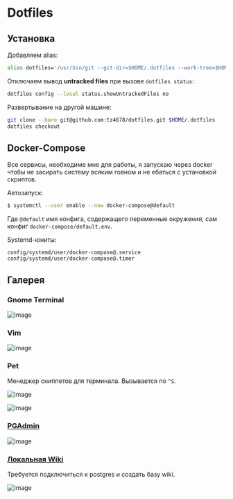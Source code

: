 # Dotfiles

## Установка

Добавляем alias:

```zsh
alias dotfiles='/usr/bin/git --git-dir=$HOME/.dotfiles --work-tree=$HOME'
```

Отключаем вывод **untracked files** при вызове `dotfiles status`:

```zsh
dotfiles config --local status.showUntrackedFiles no
```

Развертывание на другой машине:

```zsh
git clone --bare git@github.com:tz4678/dotfiles.git $HOME/.dotfiles
dotfiles checkout
```

## Docker-Compose

Все сервисы, необходиме мне для работы, я запускаю через docker чтобы не засирать систему всяким говном и не ебаться с установкой скриптов.

Автозапуск:

```zsh
$ systemctl --user enable --now docker-compose@default
```

Где `@default` имя конфига, содержащего переменные окружения, сам конфиг `docker-compose/default.env`.

Systemd-юниты:

```
config/systemd/user/docker-compose@.service
config/systemd/user/docker-compose@.timer
```

## Галерея

### Gnome Terminal

![image](https://user-images.githubusercontent.com/12753171/108596051-98731e00-7393-11eb-94bd-71d655c88149.png)

### Vim

![image](https://user-images.githubusercontent.com/12753171/108596258-e2103880-7394-11eb-9249-bb4a5be9e007.png)

### Pet

Менеджер сниппетов для терминала. Вызывается по `^S`.

![image](https://user-images.githubusercontent.com/12753171/108596508-9199da80-7396-11eb-97ca-ddbdf46b7904.png)

![image](https://user-images.githubusercontent.com/12753171/108596568-ea697300-7396-11eb-9790-550f4818f834.png)

### [PGAdmin](http://localhost:5050)

![image](https://user-images.githubusercontent.com/12753171/108596104-ea1ba880-7393-11eb-83bb-15a5dfdaf343.png)

### [Локальная Wiki](http://localhost:30001)

Требуется подключиться к postgres и создать базу wiki.

![image](https://user-images.githubusercontent.com/12753171/108596014-3f0aef00-7393-11eb-8108-e7937af55aee.png)
